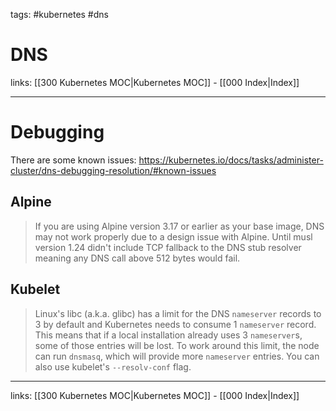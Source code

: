 tags: #kubernetes #dns

# DNS

links: [[300 Kubernetes MOC|Kubernetes MOC]] - [[000 Index|Index]]

---

# Debugging

There are some known issues: https://kubernetes.io/docs/tasks/administer-cluster/dns-debugging-resolution/#known-issues

## Alpine

> If you are using Alpine version 3.17 or earlier as your base image, DNS may not work properly due to a design issue with Alpine. Until musl version 1.24 didn't include TCP fallback to the DNS stub resolver meaning any DNS call above 512 bytes would fail.

## Kubelet

> Linux's libc (a.k.a. glibc) has a limit for the DNS `nameserver` records to 3 by default and Kubernetes needs to consume 1 `nameserver` record. This means that if a local installation already uses 3 `nameserver`s, some of those entries will be lost. To work around this limit, the node can run `dnsmasq`, which will provide more `nameserver` entries. You can also use kubelet's `--resolv-conf` flag.

---
links: [[300 Kubernetes MOC|Kubernetes MOC]] - [[000 Index|Index]]